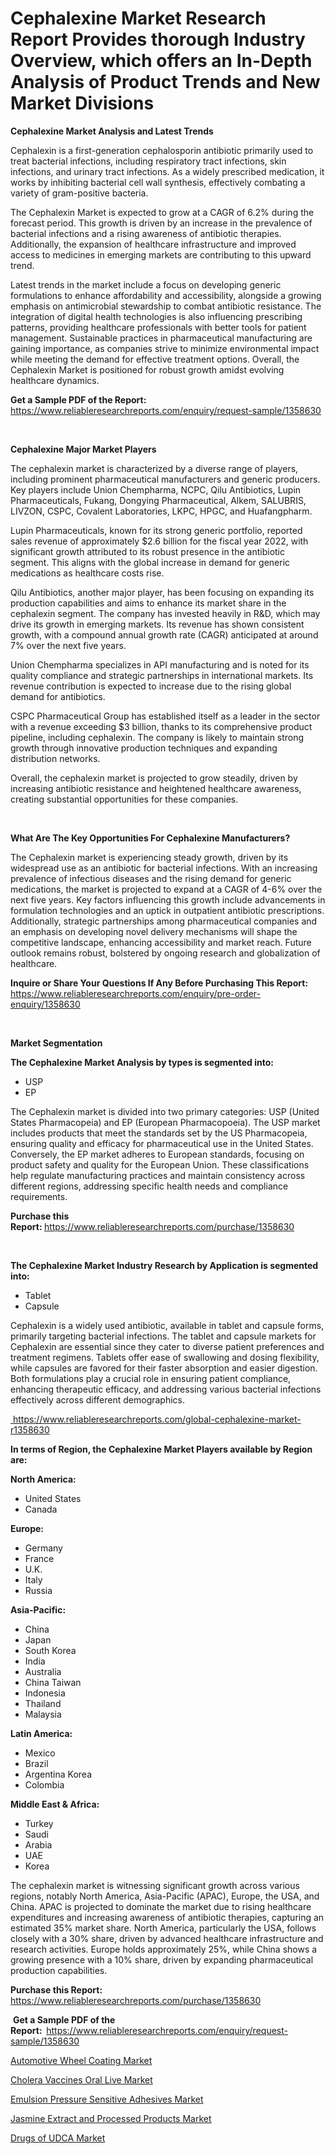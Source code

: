 <p><h1>Cephalexine Market Research Report Provides thorough Industry Overview, which offers an In-Depth Analysis of Product Trends and New Market Divisions</h1></p><p><strong>Cephalexine Market Analysis and Latest Trends</strong></p>
<p><p>Cephalexin is a first-generation cephalosporin antibiotic primarily used to treat bacterial infections, including respiratory tract infections, skin infections, and urinary tract infections. As a widely prescribed medication, it works by inhibiting bacterial cell wall synthesis, effectively combating a variety of gram-positive bacteria.</p><p>The Cephalexin Market is expected to grow at a CAGR of 6.2% during the forecast period. This growth is driven by an increase in the prevalence of bacterial infections and a rising awareness of antibiotic therapies. Additionally, the expansion of healthcare infrastructure and improved access to medicines in emerging markets are contributing to this upward trend.</p><p>Latest trends in the market include a focus on developing generic formulations to enhance affordability and accessibility, alongside a growing emphasis on antimicrobial stewardship to combat antibiotic resistance. The integration of digital health technologies is also influencing prescribing patterns, providing healthcare professionals with better tools for patient management. Sustainable practices in pharmaceutical manufacturing are gaining importance, as companies strive to minimize environmental impact while meeting the demand for effective treatment options. Overall, the Cephalexin Market is positioned for robust growth amidst evolving healthcare dynamics.</p></p>
<p><strong>Get a Sample PDF of the Report:&nbsp;</strong> <a href="https://www.reliableresearchreports.com/enquiry/request-sample/1358630?utm_campaign=16&utm_medium=2&utm_source=Github&utm_content=ia&utm_term=05122024&utm_id=cephalexine">https://www.reliableresearchreports.com/enquiry/request-sample/1358630</a></p>
<p>&nbsp;</p>
<p><strong>Cephalexine Major Market Players</strong></p>
<p><p>The cephalexin market is characterized by a diverse range of players, including prominent pharmaceutical manufacturers and generic producers. Key players include Union Chempharma, NCPC, Qilu Antibiotics, Lupin Pharmaceuticals, Fukang, Dongying Pharmaceutical, Alkem, SALUBRIS, LIVZON, CSPC, Covalent Laboratories, LKPC, HPGC, and Huafangpharm.</p><p>Lupin Pharmaceuticals, known for its strong generic portfolio, reported sales revenue of approximately $2.6 billion for the fiscal year 2022, with significant growth attributed to its robust presence in the antibiotic segment. This aligns with the global increase in demand for generic medications as healthcare costs rise.</p><p>Qilu Antibiotics, another major player, has been focusing on expanding its production capabilities and aims to enhance its market share in the cephalexin segment. The company has invested heavily in R&D, which may drive its growth in emerging markets. Its revenue has shown consistent growth, with a compound annual growth rate (CAGR) anticipated at around 7% over the next five years.</p><p>Union Chempharma specializes in API manufacturing and is noted for its quality compliance and strategic partnerships in international markets. Its revenue contribution is expected to increase due to the rising global demand for antibiotics.</p><p>CSPC Pharmaceutical Group has established itself as a leader in the sector with a revenue exceeding $3 billion, thanks to its comprehensive product pipeline, including cephalexin. The company is likely to maintain strong growth through innovative production techniques and expanding distribution networks.</p><p>Overall, the cephalexin market is projected to grow steadily, driven by increasing antibiotic resistance and heightened healthcare awareness, creating substantial opportunities for these companies.</p></p>
<p>&nbsp;</p>
<p><strong>What Are The Key Opportunities For Cephalexine Manufacturers?</strong></p>
<p><p>The Cephalexin market is experiencing steady growth, driven by its widespread use as an antibiotic for bacterial infections. With an increasing prevalence of infectious diseases and the rising demand for generic medications, the market is projected to expand at a CAGR of 4-6% over the next five years. Key factors influencing this growth include advancements in formulation technologies and an uptick in outpatient antibiotic prescriptions. Additionally, strategic partnerships among pharmaceutical companies and an emphasis on developing novel delivery mechanisms will shape the competitive landscape, enhancing accessibility and market reach. Future outlook remains robust, bolstered by ongoing research and globalization of healthcare.</p></p>
<p><strong>Inquire or Share Your Questions If Any Before Purchasing This Report:</strong> <a href="https://www.reliableresearchreports.com/enquiry/pre-order-enquiry/1358630?utm_campaign=16&utm_medium=2&utm_source=Github&utm_content=ia&utm_term=05122024&utm_id=cephalexine">https://www.reliableresearchreports.com/enquiry/pre-order-enquiry/1358630</a></p>
<p>&nbsp;</p>
<p><strong>Market Segmentation</strong></p>
<p><strong>The Cephalexine Market Analysis by types is segmented into:</strong></p>
<p><ul><li>USP</li><li>EP</li></ul></p>
<p><p>The Cephalexin market is divided into two primary categories: USP (United States Pharmacopeia) and EP (European Pharmacopoeia). The USP market includes products that meet the standards set by the US Pharmacopeia, ensuring quality and efficacy for pharmaceutical use in the United States. Conversely, the EP market adheres to European standards, focusing on product safety and quality for the European Union. These classifications help regulate manufacturing practices and maintain consistency across different regions, addressing specific health needs and compliance requirements.</p></p>
<p><strong>Purchase this Report:&nbsp;</strong><a href="https://www.reliableresearchreports.com/purchase/1358630?utm_campaign=16&utm_medium=2&utm_source=Github&utm_content=ia&utm_term=05122024&utm_id=cephalexine">https://www.reliableresearchreports.com/purchase/1358630</a></p>
<p>&nbsp;</p>
<p><strong>The Cephalexine Market Industry Research by Application is segmented into:</strong></p>
<p><ul><li>Tablet</li><li>Capsule</li></ul></p>
<p><p>Cephalexin is a widely used antibiotic, available in tablet and capsule forms, primarily targeting bacterial infections. The tablet and capsule markets for Cephalexin are essential since they cater to diverse patient preferences and treatment regimens. Tablets offer ease of swallowing and dosing flexibility, while capsules are favored for their faster absorption and easier digestion. Both formulations play a crucial role in ensuring patient compliance, enhancing therapeutic efficacy, and addressing various bacterial infections effectively across different demographics.</p></p>
<p><a href="https://www.reliableresearchreports.com/global-cephalexine-market-r1358630?utm_campaign=16&utm_medium=2&utm_source=Github&utm_content=ia&utm_term=05122024&utm_id=cephalexine">&nbsp;https://www.reliableresearchreports.com/global-cephalexine-market-r1358630</a></p>
<p><strong>In terms of Region, the Cephalexine Market Players available by Region are:</strong></p>
<p>
    <p> <strong> North America: </strong>
        <ul>
            <li>United States</li>
            <li>Canada</li>
        </ul>
        </p> 
    <p> <strong> Europe: </strong>
        <ul>
            <li>Germany</li>
            <li>France</li>
            <li>U.K.</li>
            <li>Italy</li>
            <li>Russia</li>
        </ul>
        </p> 
    <p> <strong> Asia-Pacific: </strong>
        <ul>
            <li>China</li>
            <li>Japan</li>
            <li>South Korea</li>
            <li>India</li>
            <li>Australia</li>
            <li>China Taiwan</li>
            <li>Indonesia</li>
            <li>Thailand</li>
            <li>Malaysia</li>
        </ul>
        </p> 
    <p> <strong> Latin America: </strong>
        <ul>
            <li>Mexico</li>
            <li>Brazil</li>
            <li>Argentina Korea</li>
            <li>Colombia</li>
        </ul>
        </p> 
    <p> <strong> Middle East & Africa: </strong>
        <ul>
            <li>Turkey</li>
            <li>Saudi</li>
            <li>Arabia</li>
            <li>UAE</li>
            <li>Korea</li>
        </ul>
    </p>
    </p>
<p><p>The cephalexin market is witnessing significant growth across various regions, notably North America, Asia-Pacific (APAC), Europe, the USA, and China. APAC is projected to dominate the market due to rising healthcare expenditures and increasing awareness of antibiotic therapies, capturing an estimated 35% market share. North America, particularly the USA, follows closely with a 30% share, driven by advanced healthcare infrastructure and research activities. Europe holds approximately 25%, while China shows a growing presence with a 10% share, driven by expanding pharmaceutical production capabilities.</p></p>
<p><strong>Purchase this Report: </strong><a href="https://www.reliableresearchreports.com/purchase/1358630?utm_campaign=16&utm_medium=2&utm_source=Github&utm_content=ia&utm_term=05122024&utm_id=cephalexine">https://www.reliableresearchreports.com/purchase/1358630</a></p>
<p>&nbsp;<strong>Get a Sample PDF of the Report:&nbsp;&nbsp;</strong><a href="https://www.reliableresearchreports.com/enquiry/request-sample/1358630?utm_campaign=16&utm_medium=2&utm_source=Github&utm_content=ia&utm_term=05122024&utm_id=cephalexine">https://www.reliableresearchreports.com/enquiry/request-sample/1358630</a></p>
<p><strong></strong></p>
<p><p><a href="https://issuu.com/reportprime-2/docs/automotive-wheel-coating-market-size-2030.pptx?utm_campaign=16&utm_medium=2&utm_source=Github&utm_content=ia&utm_term=05122024&utm_id=cephalexine">Automotive Wheel Coating Market</a></p><p><a href="https://github.com/YashRP12/Market-Research-Report-List-6/blob/main/cholera-vaccines-oral-live-market.md?utm_campaign=16&utm_medium=2&utm_source=Github&utm_content=ia&utm_term=05122024&utm_id=cephalexine">Cholera Vaccines Oral Live Market</a></p><p><a href="https://www.linkedin.com/pulse/emulsion-pressure-sensitive-adhesives-market-analysis-ia6vc?utm_campaign=16&utm_medium=2&utm_source=Github&utm_content=ia&utm_term=05122024&utm_id=cephalexine">Emulsion Pressure Sensitive Adhesives Market</a></p><p><a href="https://issuu.com/reportprime-2/docs/jasmine-extract-and-processed-products-market-size?utm_campaign=16&utm_medium=2&utm_source=Github&utm_content=ia&utm_term=05122024&utm_id=cephalexine">Jasmine Extract and Processed Products Market</a></p><p><a href="https://github.com/JosephineMcguire65/Market-Research-Report-List-1/blob/main/drugs-of-udca-market.md?utm_campaign=16&utm_medium=2&utm_source=Github&utm_content=ia&utm_term=05122024&utm_id=cephalexine">Drugs of UDCA Market</a></p></p>